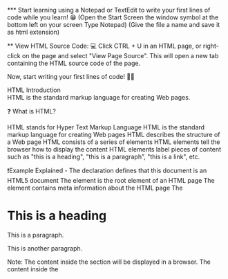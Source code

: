 *** Start learning using a Notepad or TextEdit to write your first lines of code while you learn! 😁
(Open the Start Screen the window symbol at the bottom left on your screen Type Notepad)
(Give the file a name and save it as html extension)

** View HTML Source Code:
💻 Click CTRL + U in an HTML page, or right-click on the page and select "View Page Source". This will open a new tab containing the HTML source code of the page.

Now, start writing your first lines of code! 🧑‍🏫

HTML Introduction  
HTML is the standard markup language for creating Web pages.

❓ What is HTML?

HTML stands for Hyper Text Markup Language
HTML is the standard markup language for creating Web pages
HTML describes the structure of a Web page
HTML consists of a series of elements
HTML elements tell the browser how to display the content
HTML elements label pieces of content such as "this is a heading", "this is a paragraph", "this is a link", etc.

❗Example Explained -
The <!DOCTYPE html> declaration defines that this document is an HTML5 document
The <html> element is the root element of an HTML page
The <head> element contains meta information about the HTML page
The <title> element specifies a title for the HTML page (which is shown in the browser's title bar or in the page's tab)
The <body> element defines the document's body, and is a container for all the visible contents, such as headings, paragraphs, images, hyperlinks, tables, lists, etc.


❓ What is an HTML Element?

An HTML element is defined by a start tag, some content, and an end tag:
<tagname> Content goes here... </tagname>


❗The HTML element is everything from the start tag to the end tag:

<h1>My First Heading</h1>
<p>My first paragraph</p>

The <h1> element defines a large heading -
The <p> element defines a paragraph -

❗❗❗Nested HTML Elements
HTML elements can be nested (this means that elements can contain other elements).
All HTML documents consist of nested HTML elements.


-- HTML Page Structure --
Below is a visualization of an HTML page structure:

<html>
<head>
<title>Page title</title>
</head>
<body>
<h1>This is a heading</h1>
<p>This is a paragraph.</p>
<p>This is another paragraph.</p>
</body>
</html>

Note: The content inside the <body> section will be displayed in a browser. The content inside the <title> element will be shown in the browser's title bar or in the page's tab.
***However, never rely on this! Unexpected results and errors may occur if you forget the end tag!

❗❗HTML Headings
HTML headings are defined with the <h1> to <h6> tags.
<h1> defines the most important heading. <h6> defines the least important heading.

❗❗HTML Paragraphs
HTML paragraphs are defined with the <p> tag.

❗❗HTML Links
HTML links are defined with the <a> tag:

<a href="https://www.w3schools.com">This is a link</a>

*** The link's destination is specified in the href attribute. 
*** Attributes are used to provide additional information about HTML elements.

-- Empty HTML Elements --
HTML elements with no content are called empty elements.

The <br> tag defines a line break, and is an empty element without a closing tag:

👌 Example
<p>This is a <br> paragraph with a line break.</p>

❗❗HTML Attributes

All HTML elements can have attributes
The href attribute of <a> specifies the URL of the page the link goes to
The src attribute of <img> specifies the path to the image to be displayed
The width and height attributes of <img> provide size information for images
The alt attribute of <img> provides an alternate text for an image
The style attribute is used to add styles to an element, such as color, font, size, and more
The lang attribute of the <html> tag declares the language of the Web page
The title attribute defines some extra information about an element

Note: HTML is Not Case Sensitive




HTML tags are not case sensitive: <P> means the same as <p>.
The HTML standard does not require lowercase tags, but W3C recommends lowercase in HTML, and demands lowercase for stricter document types like XHTML.


